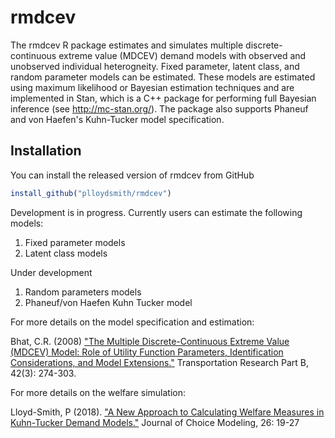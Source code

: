 
# rmdcev

The rmdcev R package estimates and simulates multiple discrete-continuous extreme value (MDCEV) demand models with observed and unobserved individual heterogneity. Fixed parameter, latent class, and random parameter models can be estimated. These models are estimated using maximum likelihood or Bayesian estimation techniques and are implemented in Stan, which is a C++ package for performing full Bayesian inference (see http://mc-stan.org/). The package also supports Phaneuf and von Haefen's Kuhn-Tucker model specification.

## Installation

You can install the released version of rmdcev from GitHub

``` r
install_github("plloydsmith/rmdcev")
```

Development is in progress. Currently users can estimate the following models:

1. Fixed parameter models
2. Latent class models

Under development
1. Random parameters models
2. Phaneuf/von Haefen Kuhn Tucker model

For more details on the model specification and estimation:

Bhat, C.R. (2008) ["The Multiple Discrete-Continuous Extreme Value (MDCEV) Model: Role of Utility Function Parameters, Identification Considerations, and Model Extensions."](https://www.sciencedirect.com/science/article/pii/S0191261507000677) Transportation Research Part B, 42(3): 274-303. 

For more details on the welfare simulation:

Lloyd-Smith, P (2018). ["A New Approach to Calculating Welfare Measures in Kuhn-Tucker Demand Models."](https://www.sciencedirect.com/science/article/pii/S1755534517300994) Journal of Choice Modeling, 26: 19-27
